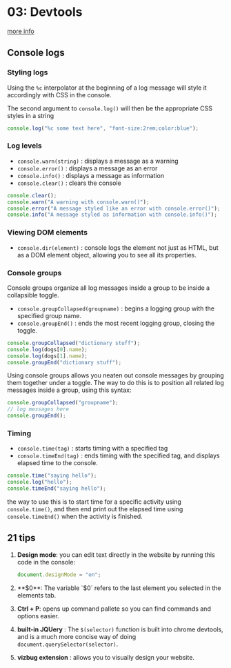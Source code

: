 # 03: Devtools

[more info](https://github.com/aadilmallick/30-days-of-javascript/blob/main/09%20-%20Dev%20Tools%20Domination/README.md)

## Console logs

### Styling logs

Using the `%c` interpolator at the beginning of a log message will style it accordingly with CSS in the console.

The second argument to `console.log()` will then be the appropriate CSS styles in a string

```js
console.log("%c some text here", "font-size:2rem;color:blue");
```

### Log levels

- `console.warn(string)` : displays a message as a warning
- `console.error()` : displays a message as an error
- `console.info()` : displays a message as information
- `console.clear()` : clears the console

```js
console.clear();
console.warn("A warning with console.warn()");
console.error("A message styled like an error with console.error()");
console.info("A message styled as information with console.info()");
```

### Viewing DOM elements

- `console.dir(element)` : console logs the element not just as HTML, but as a DOM element object, allowing you to see all its properties.

### Console groups

Console groups organize all log messages inside a group to be inside a collapsible toggle.

- `console.groupCollapsed(groupname)` : begins a logging group with the specified group name.
- `console.groupEnd()` : ends the most recent logging group, closing the toggle.

```js
console.groupCollapsed("dictionary stuff");
console.log(dogs[0].name);
console.log(dogs[1].name);
console.groupEnd("dictionary stuff");
```

Using console groups allows you neaten out console messages by grouping them together under a toggle. The way to do this is to position all related log messages inside a group, using this syntax:

```js
console.groupCollapsed("groupname");
// log messages here
console.groupEnd();
```

### Timing

- `console.time(tag)` : starts timing with a specified tag
- `console.timeEnd(tag)` : ends timing with the specified tag, and displays elapsed time to the console.

```js
console.time("saying hello");
console.log("hello");
console.timeEnd("saying hello");
```

the way to use this is to start time for a specific activity using `console.time()`, and then end print out the elapsed time using `console.timeEnd()` when the activity is finished.

## 21 tips

1. **Design mode**: you can edit text directly in the website by running this code in the console:

   ```js
   document.designMode = "on";
   ```

2. **$0**: The variable `$0` refers to the last element you selected in the elements tab.
3. **Ctrl + P**: opens up command pallete so you can find commands and options easier.
4. **built-in JQUery** : The `$(selector)` function is built into chrome devtools, and is a much more concise way of doing `document.querySelector(selector)`.
5. **vizbug extension** : allows you to visually design your website.
